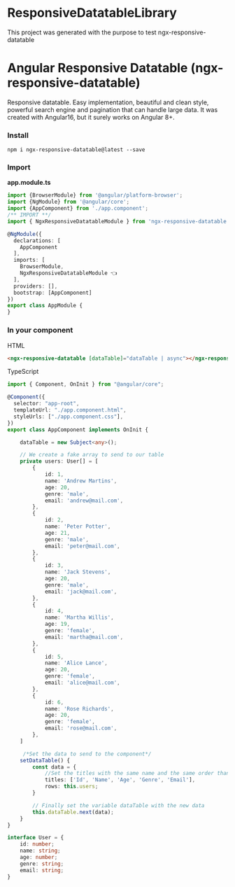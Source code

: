 # ResponsiveDatatableLibrary

This project was generated with the purpose to test ngx-responsive-datatable

# Angular Responsive Datatable (ngx-responsive-datatable)

Responsive datatable. Easy implementation, beautiful and clean style, powerful search engine and pagination that can handle large data. It was created with Angular16, but it surely works on Angular 8+.

### Install

`npm i ngx-responsive-datatable@latest --save`

### Import

**app.module.ts**

```typescript
import {BrowserModule} from '@angular/platform-browser';
import {NgModule} from '@angular/core';
import {AppComponent} from './app.component';
/** IMPORT **/
import { NgxResponsiveDatatableModule } from 'ngx-responsive-datatable'; 👈

@NgModule({
  declarations: [
    AppComponent
  ],
  imports: [
    BrowserModule,
	NgxResponsiveDatatableModule 👈
  ],
  providers: [],
  bootstrap: [AppComponent]
})
export class AppModule {
}
```

### In your component

HTML

```html
<ngx-responsive-datatable [dataTable]="dataTable | async"></ngx-responsive-datatable>
```

TypeScript

```typescript
import { Component, OnInit } from "@angular/core";

@Component({
  selector: "app-root",
  templateUrl: "./app.component.html",
  styleUrls: ["./app.component.css"],
})
export class AppComponent implements OnInit {

    dataTable = new Subject<any>();

    // We create a fake array to send to our table
    private users: User[] = [
        {
            id: 1,
            name: 'Andrew Martins',
            age: 20,
            genre: 'male',
            email: 'andrew@mail.com',
        },
        {
            id: 2,
            name: 'Peter Potter',
            age: 21,
            genre: 'male',
            email: 'peter@mail.com',
        },
        {
            id: 3,
            name: 'Jack Stevens',
            age: 20,
            genre: 'male',
            email: 'jack@mail.com',
        },
        {
            id: 4,
            name: 'Martha Willis',
            age: 19,
            genre: 'female',
            email: 'martha@mail.com',
        },
        {
            id: 5,
            name: 'Alice Lance',
            age: 20,
            genre: 'female',
            email: 'alice@mail.com',
        },
        {
            id: 6,
            name: 'Rose Richards',
            age: 20,
            genre: 'female',
            email: 'rose@mail.com',
        },
    ]

     /*Set the data to send to the component*/
    setDataTable() {
        const data = {
            //Set the titles with the same name and the same order than the attributes of each element in the array
            titles: ['Id', 'Name', 'Age', 'Genre', 'Email'],
            rows: this.users;
        }

        // Finally set the variable dataTable with the new data
        this.dataTable.next(data);
    }
}

interface User = {
    id: number;
    name: string;
    age: number;
    genre: string;
    email: string;
}
```
